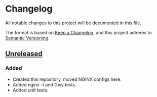 # Changelog
All notable changes to this project will be documented in this file.

The format is based on [Keep a Changelog](https://keepachangelog.com/en/1.0.0/),
and this project adheres to [Semantic Versioning](https://semver.org/spec/v2.0.0.html).

## [Unreleased]
### Added
- Created this repository, moved NGINX configs here.
- Added nginx -t and Gixy tests.
- Added unit tests.

[Unreleased]: https://github.com/warriors-life/warriors-life-nginx-proxy/commits/dev